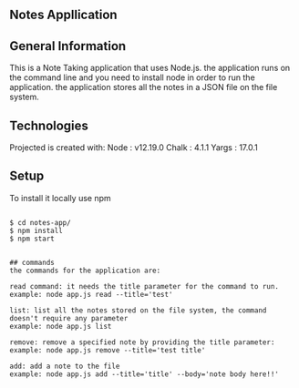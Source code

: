 ## Notes Appllication

## General Information
This is a Note Taking application that uses Node.js.
the application runs on the command line and you need to install node in order to run the application.
the application stores all the notes in a JSON file on the file system.

## Technologies
Projected is created with:
Node : v12.19.0
Chalk : 4.1.1
Yargs : 17.0.1

## Setup
To install it locally use npm

```

$ cd notes-app/
$ npm install
$ npm start


## commands
the commands for the application are:

read command: it needs the title parameter for the command to run.
example: node app.js read --title='test'

list: list all the notes stored on the file system, the command doesn't require any parameter
example: node app.js list

remove: remove a specified note by providing the title parameter:
example: node app.js remove --title='test title'

add: add a note to the file
example: node app.js add --title='title' --body='note body here!!'


